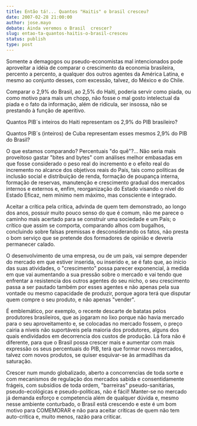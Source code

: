 ```yaml
---
title: Então tá!... Quantos "Haitis" o brasil cresceu?
date: 2007-02-28 21:00:00
author: jose.mayo
debate: Ainda veremos o Brasil  crescer?
slug: entao-ta-quantos-haitis-o-brasil-cresceu
status: publish 
type: post
---
```


Somente a demagogos ou pseudo-economistas mal intencionados pode aproveitar a idéia de comparar o crescimento da economia brasileira, percento a percento, a qualquer dos outros agentes da América Latina, e mesmo ao conjunto desses, com excessão, talvez, do México e do Chile.  

  

Comparar o 2,9% do Brasil, ao 2,5% do Haiti, poderia servir como piada, ou como motivo para mais um chopp, não fosse o mal gosto intelectual da piada e o fato da informação, além de ridicula, ser insossa, não se prestando à função de aperitivo.  

  

Quantos PIB´s inteiros do Haiti representam os 2,9% do PIB brasileiro?  

  

Quantos PIB´s (inteiros) de Cuba representam esses mesmos 2,9% do PIB do Brasil?  

  

O que estamos comparando? Percentuais "do quê"?... Não seria mais proveitoso gastar "bites and bytes" com análises melhor embasadas em que fosse considerado o peso real do incremento e o efeito real do incremento no alcance dos objetivos reais do País, tais como políticas de inclusão social e distribuição de renda, formação de poupança interna, formação de reservas, manutenção e crescimento gradual dos mercados internos e externos e, enfim, reorganização do Estado visando o nível do Estado Eficaz, nem mínimo nem máximo, mas consciente e integrado.  

  

Aceitar a crítica pela crítica, advinda de quem tem demonstrado, ao longo dos anos, possuir muito pouco senso do que é comum, não me parece o caminho mais acertado para se construir uma sociedade e um País; o crítico que assim se comporta, comparando alhos com bugalhos, concluindo sobre falsas premissas e desconsiderando os fatos, não presta o bom serviço que se pretende dos formadores de opinião e deveria permanecer calado.  

  

O desenvolvimento de uma empresa, ou de um país, vai sempre depender do mercado em que estiver inserida, ou inserido e, se é fato que, ao início das suas atividades, o "crescimento" possa parecer exponencial, à medida em que vai aumentando a sua pressão sobre o mercado e vai tendo que enfrentar a resistencia dos outros agentes do seu nicho, o seu crescimento passa a ser pautado também por esses agentes e não apenas pela sua vontade ou mesmo capacidade de produzir, porque agora terá que disputar quem compre o seu produto, e não apenas "vender".  

  

É emblemático, por exemplo, o recente descarte de batatas pelos produtores brasileiros, que as jogaram no lixo porque não havia mercado para o seu aproveitamento e, se colocadas no mercado fossem, o preço cairia a níveis não suportáveis pela maioria dos produtores, alguns dos quais endividados em decorrencia dos custos de produção. Lá fora não é diferente, para que o Brasil possa crescer mais e aumentar com mais expressão os seus percentuais do PIB, terá que formar novos mercados, talvez com novos produtos, se quiser esquivar-se às armadilhas da saturação.  

  

Crescer num mundo globalizado, aberto a concorrencias de toda sorte e com mecanismos de regulação dos mercados sabida e consentidamente frágeis, com subsídios de toda ordem, "barreiras" pseudo-sanitárias, pseudo-ecológicas e pseudo-políticas, não é fácil! Manter-se no mercado já demanda esforço e competencia além de qualquer dúvida e, mesmo nesse ambiente conturbado, o Brasil está crescendo e este é um bom motivo para COMEMORAR e não para aceitar críticas de quem não tem auto-crítica e, muito menos, razão para criticar.
